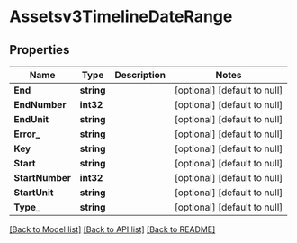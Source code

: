 # Assetsv3TimelineDateRange

## Properties
Name | Type | Description | Notes
------------ | ------------- | ------------- | -------------
**End** | **string** |  | [optional] [default to null]
**EndNumber** | **int32** |  | [optional] [default to null]
**EndUnit** | **string** |  | [optional] [default to null]
**Error_** | **string** |  | [optional] [default to null]
**Key** | **string** |  | [optional] [default to null]
**Start** | **string** |  | [optional] [default to null]
**StartNumber** | **int32** |  | [optional] [default to null]
**StartUnit** | **string** |  | [optional] [default to null]
**Type_** | **string** |  | [optional] [default to null]

[[Back to Model list]](../README.md#documentation-for-models) [[Back to API list]](../README.md#documentation-for-api-endpoints) [[Back to README]](../README.md)

